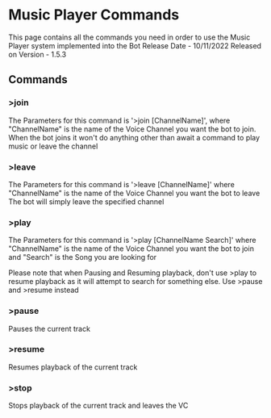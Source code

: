 ﻿# Music Player Commands

This page contains all the commands you need in order to use the Music Player system implemented into the Bot
Release Date - 10/11/2022
Released on Version - 1.5.3

## Commands

### >join

The Parameters for this command is '>join [ChannelName]', where "ChannelName" is the name of the Voice Channel you want the bot to join.
When the bot joins it won't do anything other than await a command to play music or leave the channel

### >leave

The Parameters for this command is '>leave [ChannelName]' where "ChannelName" is the name of the Voice Channel you want the bot to leave
The bot will simply leave the specified channel

### >play

The Parameters for this command is '>play [ChannelName Search]' where "ChannelName" is the name of the Voice Channel you want the bot to join and 
"Search" is the Song you are looking for

Please note that when Pausing and Resuming playback, don't use >play to resume playback as it will attempt to search for something else. Use >pause and >resume instead

### >pause
Pauses the current track

### >resume
Resumes playback of the current track

### >stop
Stops playback of the current track and leaves the VC